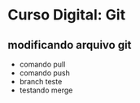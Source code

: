 # Curso Digital: Git

## modificando arquivo git

- comando pull
- comando push
- branch teste
- testando merge
